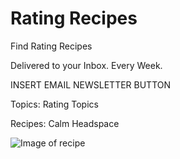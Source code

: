 # Rating Recipes

Find Rating Recipes

Delivered to your Inbox. Every Week.

INSERT EMAIL NEWSLETTER BUTTON

Topics:
Rating Topics

Recipes:
Calm
Headspace

![Image of recipe](https://growingcreators.carrd.co/assets/images/image02.jpg?v=2bb6ba5a)
